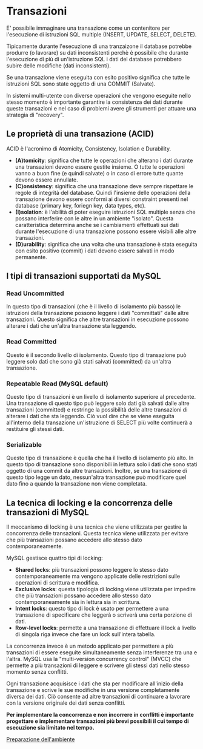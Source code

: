 # Transazioni

E' possibile immaginare una transazione come un contenitore per l'esecuzione di istruzioni SQL multiple (INSERT, UPDATE, SELECT, DELETE).

Tipicamente durante l'esecuzione di una tranzaizone il database potrebbe produrre (o lavorare) su dati inconsistenti perchè è possibile che durante l'esecuzione di più di un'istruzione SQL i dati del database potrebbero subire delle modifiche (dati inconsistenti).

Se una transazione viene eseguita con esito positivo significa che tutte le istruzioni SQL sono state oggetto di una COMMIT (Salvate).

In sistemi multi-utente con diverse operazioni che vengono eseguite nello stesso momento è importante garantire la consistenza dei dati durante queste transazioni e nel caso di problemi avere gli strumenti per attuare una strategia di "recovery".

## Le proprietà di una transazione (ACID)

ACID è l'acronimo di Atomicity, Consistency, Isolation e Durability.

- **(A)tomicity**: significa che tutte le operazioni che alterano i dati durante una transazioni devono essere gestite insieme. O tutte le operazioni vanno a buon fine (e quindi salvate) o in caso di errore tutte quante devono essere annullate.
- **(C)onsistency**: significa che una transazione deve sempre rispettare le regole di integrità del database. Quindi l'insieme delle operazioni della transazione devono essere conformi ai diversi constraint presenti nel database (primary key, foriegn key, data types, etc).
- **(I)solation**: è l'abilità di poter eseguire istruzioni SQL multiple senza che possano interferire con le altre in un ambiente "isolato". Questa caratteristica determina anche se i cambiamenti effettuati sui dati durante l'esecuzione di una transazione possono essere visibili alle altre transazioni.
- **(D)urability**: significa che una volta che una transazione è stata eseguita con esito positivo (commit) i dati devono essere salvati in modo permanente.
  
## I tipi di transazioni supportati da MySQL

### Read Uncommitted

In questo tipo di transazioni (che è il livello di isolamento più basso) le istruzioni della transazione possono leggere i dati "committati" dalle altre transazioni. Questo significa che altre transazioni in esecuzione possono alterare i dati che un'altra transazione sta leggendo.

### Read Committed

Questo è il secondo livello di isolamento. Questo tipo di transazione può leggere solo dati che sono già stati salvati (committed) da un'altra transazione.

### Repeatable Read (MySQL default)

Questo tipo di transazioni è un livello di isolamento superiore al precedente. Una transazione di questo tipo può leggere solo dati già salvati dalle altre transazioni (committed) e restringe la possibilità delle altre transazioni di alterare i dati che sta leggendo. Ciò vuol dire che se viene eseguita all'interno della transazione un'istruzione di SELECT più volte continuerà a restituire gli stessi dati.

### Serializable

Questo tipo di transazione è quella che ha il livello di isolamento più alto. In questo tipo di transazione sono disponibili in lettura solo i dati che sono stati oggetto di una commit da altre transazioni. Inoltre, se una transazione di questo tipo legge un dato, nessun'altra transazione può modificare quel dato fino a quando la transazione non viene completata.

## La tecnica di locking e la concorrenza delle transazioni di MySQL

Il meccanismo di locking è una tecnica che viene utilizzata per gestire la concorrenza delle transazioni. Questa tecnica viene utilizzata per evitare che più transazioni possano accedere allo stesso dato contemporaneamente.

MySQL gestisce quattro tipi di locking:

- **Shared locks**: più transazioni possono leggere lo stesso dato contemporaneamente ma vengono applicate delle restrizioni sulle operazioni di scrittura e modifica.
- **Exclusive locks**: questa tipologia di locking viene utilizzata per impedire che più transazioni possano accedere allo stesso dato contemporaneamente sia in lettura sia in scrittura.
- **Intent locks**: questo tipo di lock è usato per permettere a una transazione di specificare che leggerà o scriverà una certa porzione di dati.
- **Row-level locks**: permette a una transazione di effettuare il lock a livello di singola riga invece che fare un lock sull'intera tabella.

La concorrenza invece è un metodo applicato per permettere a più transazioni di essere eseguite simultaneamente senza interferenze tra una e l'altra. MySQL usa la "multi-version concurrency control" (MVCC) che permette a più transazioni di leggere e scrivere gli stessi dati nello stesso momento senza conflitti.

Ogni transazione acquisisce i dati che sta per modificare all'inizio della transazione e scrive le sue modifiche in una versione completamente diversa dei dati. Ciò consente ad altre transazioni di continuare a lavorare con la versione originale dei dati senza conflitti.

**Per implementare la concorrenza e non incorrere in conflitti è importante progettare e implementare transazioni più brevi possibili il cui tempo di esecuzione sia limitato nel tempo.**

[Preparazione dell'ambiente](/step1.md)
